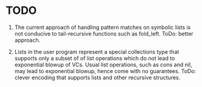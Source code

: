 TODO
=====

1. The current approach of handling pattern matches on symbolic lists
is not conducive to tail-recursive functions such as fold_left. ToDo: 
better approach.

2. Lists in the user program represent a special collections type that
supports only a subset of of list operations which do not lead to
exponential blowup of VCs. Usual list operations, such as cons and
nil, may lead to exponential blowup, hence come with no guarantees.
ToDo: clever encoding that supports lists and other recursive
structures.
